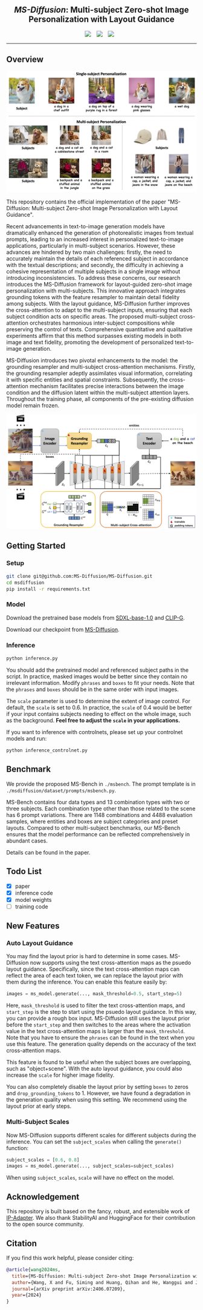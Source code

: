 ## <div align="center"> <i>MS-Diffusion</i>: Multi-subject Zero-shot Image Personalization with Layout Guidance </div>

<div align="center">

  <a href="https://MS-Diffusion.github.io"><img src="https://img.shields.io/static/v1?label=Project%20Page&message=GitHub&color=blue&logo=github"></a> &ensp;
  <a href="https://arxiv.org/abs/2406.07209"><img src="https://img.shields.io/static/v1?label=ArXiv&message=2406.07209&color=B31B1B&logo=arxiv"></a> &ensp;
  <a href="https://huggingface.co/doge1516/MS-Diffusion"><img src="https://img.shields.io/static/v1?label=Model Weights&message=HuggingFace&color=yellow"></a> &ensp;

</div>

---

## Overview

![example](imgs/teaser_new.png)

This repository contains the official implementation of the paper "MS-Diffusion: Multi-subject Zero-shot Image Personalization with Layout Guidance".

Recent advancements in text-to-image generation models have dramatically enhanced the generation of photorealistic images from textual prompts, leading to an increased interest in personalized text-to-image applications, particularly in multi-subject scenarios. However, these advances are hindered by two main challenges: firstly, the need to accurately maintain the details of each referenced subject in accordance with the textual descriptions; and secondly, the difficulty in achieving a cohesive representation of multiple subjects in a single image without introducing inconsistencies. To address these concerns, our research introduces the MS-Diffusion framework for layout-guided zero-shot image personalization with multi-subjects. This innovative approach integrates grounding tokens with the feature resampler to maintain detail fidelity among subjects. With the layout guidance, MS-Diffusion further improves the cross-attention to adapt to the multi-subject inputs, ensuring that each subject condition acts on specific areas. The proposed multi-subject cross-attention orchestrates harmonious inter-subject compositions while preserving the control of texts. Comprehensive quantitative and qualitative experiments affirm that this method surpasses existing models in both image and text fidelity, promoting the development of personalized text-to-image generation.

MS-Diffusion introduces two pivotal enhancements to the model: the grounding resampler and multi-subject cross-attention mechanisms. Firstly, the grounding resampler adeptly assimilates visual information, correlating it with specific entities and spatial constraints. Subsequently, the cross-attention mechanism facilitates precise interactions between the image condition and the diffusion latent within the multi-subject attention layers. Throughout the training phase, all components of the pre-existing diffusion model remain frozen.

![model](imgs/overall.png)

## Getting Started

### Setup

```bash
git clone git@github.com:MS-Diffusion/MS-Diffusion.git
cd msdiffusion
pip install -r requirements.txt
```

### Model

Download the pretrained base models from [SDXL-base-1.0](https://huggingface.co/stabilityai/stable-diffusion-xl-base-1.0) and [CLIP-G](https://huggingface.co/laion/CLIP-ViT-bigG-14-laion2B-39B-b160k).

Download our checkpoint from [MS-Diffusion](https://huggingface.co/doge1516/MS-Diffusion).

### Inference

```bash
python inference.py
```

You should add the pretrained model and referenced subject paths in the script. In practice, masked images would be better since they contain no irrelevant information. Modify `phrases` and `boxes` to fit your needs. Note that the `phrases` and `boxes` should be in the same order with input images.

The `scale` parameter is used to determine the extent of image control. For default, the `scale` is set to 0.6. In practice, the `scale` of 0.4 would be better if your input contains subjects needing to effect on the whole image, such as the background. **Feel free to adjust the `scale` in your applications.**

If you want to inference with controlnets, please set up your controlnet models and run:

```bash
python inference_controlnet.py
```

## Benchmark

We provide the proposed MS-Bench in `./msbench`. The prompt template is in `./msdiffusion/dataset/prompts/msbench.py`.

MS-Bench contains four data types and 13 combination types with two or three subjects. Each combination type other than those related to the scene has 6 prompt variations. There are 1148 combinations and 4488 evaluation samples, where entities and boxes are subject categories and preset layouts. Compared to other multi-subject benchmarks, our MS-Bench ensures that the model performance can be reflected comprehensively in abundant cases.

Details can be found in the paper.

## Todo List

- [x] paper
- [x] inference code
- [x] model weights
- [ ] training code

## New Features

### Auto Layout Guidance

You may find the layout prior is hard to determine in some cases. MS-Diffusion now supports using the text cross-attention maps as the psuedo layout guidance. Specifically, since the text cross-attention maps can reflect the area of each text token, we can replace the layout prior with them during the inference. You can enable this feature easily by:

```python
images = ms_model.generate(..., mask_threshold=0.5, start_step=5)
```

Here, `mask_threshold` is used to filter the text cross-attention maps, and `start_step` is the step to start using the psuedo layout guidance. In this way, you can provide a rough box input. MS-Diffusion still uses the layout prior before the `start_step` and then switches to the areas where the activation value in the text cross-attention maps is larger than the `mask_threshold`. Note that you have to ensure the `phrases` can be found in the text when you use this feature. The generation quality depends on the accuracy of the text cross-attention maps.

This feature is found to be useful when the subject boxes are overlapping, such as "object+scene". With the auto layout guidance, you could also increase the `scale` for higher image fidelity.

You can also completely disable the layout prior by setting `boxes` to zeros and `drop_grounding_tokens` to 1. However, we have found a degradation in the generation quality when using this setting. We recommend using the layout prior at early steps.

### Multi-Subject Scales

Now MS-Diffusion supports different scales for different subjects during the inference. You can set the `subject_scales` when calling the `generate()` function:

```python
subject_scales = [0.6, 0.8]
images = ms_model.generate(..., subject_scales=subject_scales)
```

When using `subject_scales`, `scale` will have no effect on the model.

## Acknowledgement

This repository is built based on the fancy, robust, and extensible work of [IP-Adapter](https://github.com/tencent-ailab/IP-Adapter). We also thank StabilityAI and HuggingFace for their contribution to the open source community.

## Citation

If you find this work helpful, please consider citing:

```bibtex
@article{wang2024ms,
  title={MS-Diffusion: Multi-subject Zero-shot Image Personalization with Layout Guidance},
  author={Wang, X and Fu, Siming and Huang, Qihan and He, Wanggui and Jiang, Hao},
  journal={arXiv preprint arXiv:2406.07209},
  year={2024}
}
```
